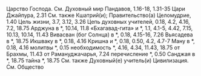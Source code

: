 Царство
  Господа.
    См. Духовный мир
  Пандавов, 1.16-18, 1.31-35
Цари Джайпура, 2.31
  См. также Кшатрий(и); Правительство(а)
Целомудрие, 1.40
Цель жизни, 3.7, 3.12, 3.26
Цепь духовных учителей, 0.18, 4.2, 4.16, 7.2, 18.75
  Арджуна в *, 10.14, 11.8
  «Бхагавад-гита» и *, 1.1, 4.1-5, 4.42, 7.15, 10.13, 10.14, 11.43
  Вивасван (бог Солнца) в *, 0.18, 4.15-16, 7.26
  Вьясадева в *, 18.75
  Икшваку в *, 0.18, 4.16
  Кришна и *, 0.18, 0.50, 4.2, 4.7-7
  Ману в *, 0.18, 4.16
  молитвы *, 0.15
  необходимость *, 4.16, 4.34, 11.43, 18.75
  от Брахмы, 11.43
  от Рамануджачарья, 7.24
  перечисление *, 0.50
  Санджая в *, 18.75
  тайна *, 18.75
  См. также Духовный(е) учитель(и)
Цивилизация.
  См. Общество